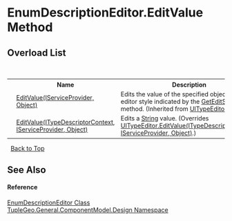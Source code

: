 # EnumDescriptionEditor.EditValue Method 
 


## Overload List
&nbsp;<table><tr><th></th><th>Name</th><th>Description</th></tr><tr><td>![Public method](media/pubmethod.gif "Public method")</td><td><a href="http://msdn2.microsoft.com/en-us/library/2z11414w" target="_blank">EditValue(IServiceProvider, Object)</a></td><td>
Edits the value of the specified object using the editor style indicated by the <a href="http://msdn2.microsoft.com/en-us/library/tcy8b8za" target="_blank">GetEditStyle()</a> method.
 (Inherited from <a href="http://msdn2.microsoft.com/en-us/library/92s1974b" target="_blank">UITypeEditor</a>.)</td></tr><tr><td>![Public method](media/pubmethod.gif "Public method")</td><td><a href="M_TupleGeo_General_ComponentModel_Design_EnumDescriptionEditor_EditValue">EditValue(ITypeDescriptorContext, IServiceProvider, Object)</a></td><td>
Edits a <a href="http://msdn2.microsoft.com/en-us/library/s1wwdcbf" target="_blank">String</a> value.
 (Overrides <a href="http://msdn2.microsoft.com/en-us/library/yezs56kx" target="_blank">UITypeEditor.EditValue(ITypeDescriptorContext, IServiceProvider, Object)</a>.)</td></tr></table>&nbsp;
<a href="#enumdescriptioneditor.editvalue-method">Back to Top</a>

## See Also


#### Reference
<a href="T_TupleGeo_General_ComponentModel_Design_EnumDescriptionEditor">EnumDescriptionEditor Class</a><br /><a href="N_TupleGeo_General_ComponentModel_Design">TupleGeo.General.ComponentModel.Design Namespace</a><br />